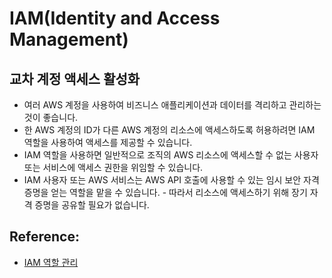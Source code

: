 # IAM(Identity and Access Management)

## 교차 계정 액세스 활성화
- 여러 AWS 계정을 사용하여 비즈니스 애플리케이션과 데이터를 격리하고 관리하는 것이 좋습니다.
- 한 AWS 계정의 ID가 다른 AWS 계정의 리소스에 액세스하도록 허용하려면 IAM 역할을 사용하여 액세스를 제공할 수 있습니다.
- IAM 역할을 사용하면 일반적으로 조직의 AWS 리소스에 액세스할 수 없는 사용자 또는 서비스에 액세스 권한을 위임할 수 있습니다. 
- IAM 사용자 또는 AWS 서비스는 AWS API 호출에 사용할 수 있는 임시 보안 자격 증명을 얻는 역할을 맡을 수 있습니다. - 따라서 리소스에 액세스하기 위해 장기 자격 증명을 공유할 필요가 없습니다.

## Reference:
- [IAM 역할 관리](https://aws.amazon.com/ko/iam/features/manage-roles/)